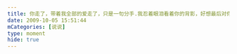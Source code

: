 ```yaml
---
title: 你走了，带着我全部的爱走了，只是一句分手.我忍着眼泪看着你的背影，好想最后对你说一次“我爱你”
date: 2009-10-05 15:51:44
mCategories: [说说]
type: moment
hide: true
---
```


